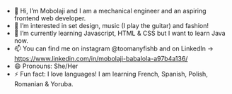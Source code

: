 - 👋 Hi, I’m Mobolaji and I am a mechanical engineer and an aspiring frontend web developer.
- 👀 I’m interested in set design, music (I play the guitar) and fashion!
- 🌱 I’m currently learning Javascript, HTML & CSS but I want to learn Java now.
- 📫 You can find me on instagram @toomanyfishb and on LinkedIn -> https://www.linkedin.com/in/mobolaji-babalola-a97b4a136/
- 😄 Pronouns: She/Her
- ⚡ Fun fact: I love languages! I am learning French, Spanish, Polish, Romanian & Yoruba.
